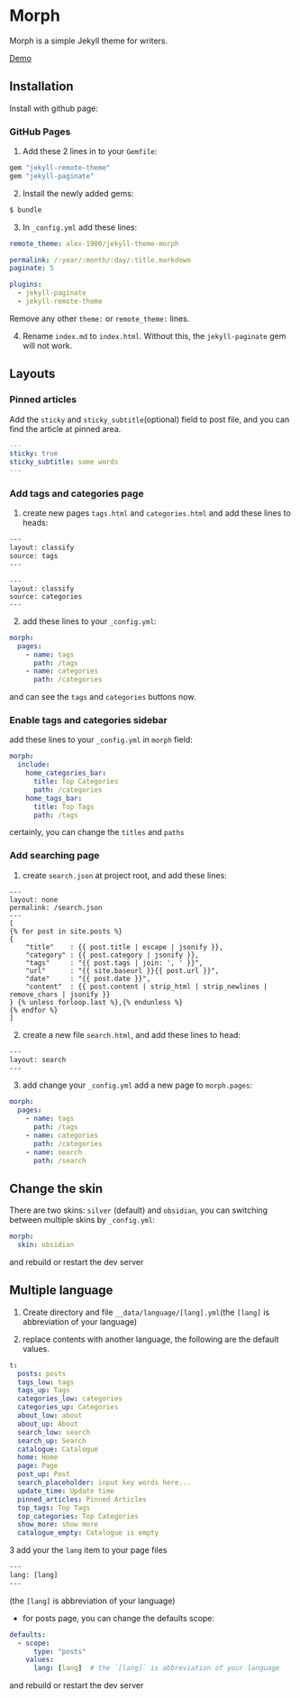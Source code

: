 # Morph

Morph is a simple Jekyll theme for writers.

[Demo](http://alex-1900.github.io/jekyll-theme-morph/)

## Installation
Install with github page:

### GitHub Pages
1. Add these 2 lines in to your `Gemfile`:

```ruby
gem "jekyll-remote-theme"
gem "jekyll-paginate"
```

2. Install the newly added gems:

```bash
$ bundle
```

3. In `_config.yml` add these lines:

```yaml
remote_theme: alex-1900/jekyll-theme-morph

permalink: /:year/:month/:day/:title.markdown
paginate: 5

plugins:
  - jekyll-paginate
  - jekyll-remote-theme
```

Remove any other `theme:` or `remote_theme:` lines.

4. Rename `index.md` to `index.html`. Without this, the `jekyll-paginate` gem will not work.

## Layouts

### Pinned articles
Add the `sticky` and `sticky_subtitle`(optional) field to post file, and you can find the article at pinned area.
```yml
---
sticky: true
sticky_subtitle: some words
---
```

### Add tags and categories page
1. create new pages `tags.html` and `categories.html` and add these lines to heads:
```html
---
layout: classify
source: tags
---
```

```text
---
layout: classify
source: categories
---
```

2. add these lines to your `_config.yml`:
```yml
morph:
  pages:
    - name: tags
      path: /tags
    - name: categories
      path: /categories
```

and can see the `tags` and `categories` buttons now.

### Enable tags and categories sidebar
add these lines to your `_config.yml` in `morph` field:
```yml
morph:
  include:
    home_categories_bar:
      title: Top Categories
      path: /categories
    home_tags_bar:
      title: Top Tags
      path: /tags
```
certainly, you can change the `titles` and `paths`

### Add searching page
1. create `search.json` at project root, and add these lines:
```text
---
layout: none
permalink: /search.json
---
[
{% for post in site.posts %}
{
    "title"    : {{ post.title | escape | jsonify }},
    "category" : {{ post.category | jsonify }},
    "tags"     : "{{ post.tags | join: ', ' }}",
    "url"      : "{{ site.baseurl }}{{ post.url }}",
    "date"     : "{{ post.date }}",
    "content"  : {{ post.content | strip_html | strip_newlines | remove_chars | jsonify }}
} {% unless forloop.last %},{% endunless %}
{% endfor %}
]
```

2. create a new file `search.html`, and add these lines to head:
```html
---
layout: search
---
```

3. add change your `_config.yml` add a new page to `morph.pages`:
```yml
morph:
  pages:
    - name: tags
      path: /tags
    - name: categories
      path: /categories
    - name: search
      path: /search
```

## Change the skin
There are two skins: `silver` (default) and `obsidian`, you can switching between multiple skins by `_config.yml`:
```yml
morph:
  skin: obsidian
```
and rebuild or restart the dev server

## Multiple language
1. Create directory and file `__data/language/[lang].yml`(the `[lang]` is abbreviation of your language)

2. replace contents with another language, the following are the default values.

```yml
t:
  posts: posts
  tags_low: tags
  tags_up: Tags
  categories_low: categories
  categories_up: Categories
  about_low: about
  about_up: About
  search_low: search
  search_up: Search
  catalogue: Catalogue
  home: Home
  page: Page
  post_up: Post
  search_placeholder: input key words here...
  update_time: Update time
  pinned_articles: Pinned Articles
  top_tags: Top Tags
  top_categories: Top Categories
  show_more: show more
  catalogue_empty: Catalogue is empty
```

3 add your the `lang` item to your page files
```html
---
lang: [lang]
---
```

(the `[lang]` is abbreviation of your language)

- for posts page, you can change the defaults scope:
```yml
defaults:
  - scope:
      type: "posts"
    values:
      lang: [lang]  # the `[lang]` is abbreviation of your language
```

and rebuild or restart the dev server
